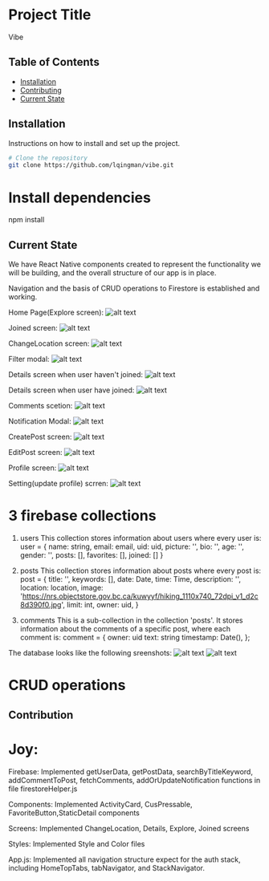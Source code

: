 # Project Title

Vibe

## Table of Contents

- [Installation](#installation)
- [Contributing](#contributing)
- [Current State](#current-state)

## Installation

Instructions on how to install and set up the project.

```bash
# Clone the repository
git clone https://github.com/lqingman/vibe.git
```

# Install dependencies
npm install

## Current State
We have React Native components created to represent the functionality we will be building, and the overall structure of our app is in place.

Navigation and the basis of CRUD operations to Firestore is established and working.

Home Page(Explore screen):
![alt text](assets/Explore.png)

Joined screen:
![alt text](assets/Joined.png)

ChangeLocation screen:
![alt text](assets/ChangeLocation.png)

Filter modal:
![alt text](assets/Filter.png)

Details screen when user haven't joined:
![alt text](assets/UnjoinedDetails.png)

Details screen when user have joined:
![alt text](assets/JoinedDetails.png)

Comments scetion:
![alt text](assets/Comments.png)

Notification Modal:
![alt text](assets/Notification.png)

CreatePost screen:
![alt text](assets/CreatePost.png)

EditPost screen:
![alt text](assets/EditPost.png)

Profile screen:
![alt text](assets/Profile.png)

Setting(update profile) scrren:
![alt text](assets/UpdateProfile.png)

# 3 firebase collections
1. users
This collection stores information about users where every user is:
user = {
    name: string,
    email: email,
    uid: uid,
    picture: '',
    bio: '',
    age: '',
    gender: '',
    posts: [],
    favorites: [],
    joined: []
}

2. posts
This collection stores information about posts where every post is:
post = {
    title: '',
    keywords: [],
    date: Date,
    time: Time,
    description: '',
    location: location,
    image: 'https://nrs.objectstore.gov.bc.ca/kuwyyf/hiking_1110x740_72dpi_v1_d2c8d390f0.jpg',
    limit: int,
    owner: uid,
}

3. comments
This is a sub-collection in the collection 'posts'. It stores information about the comments of a specific post, where each comment is:
comment = {
        owner: uid
        text: string
        timestamp: Date(),
      };

The database looks like the following sreenshots:
![alt text](assets/db1.png)
![alt text](assets/db2.png)

# CRUD operations



## Contribution
# Joy:
Firebase:
Implemented getUserData, getPostData, searchByTitleKeyword, addCommentToPost, fetchComments, addOrUpdateNotification
functions in file firestoreHelper.js

Components:
Implemented ActivityCard, CusPressable, FavoriteButton,StaticDetail components

Screens:
Implemented ChangeLocation, Details, Explore, Joined 
screens

Styles:
Implemented Style and Color files

App.js:
Implemented all navigation structure expect for the auth stack, including  HomeTopTabs, tabNavigator, and StackNavigator.




```

